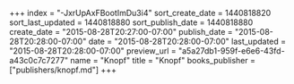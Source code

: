 +++
index = "-JxrUpAxFBootImDu3i4"
sort_create_date = 1440818820
sort_last_updated = 1440818880
sort_publish_date = 1440818880
create_date = "2015-08-28T20:27:00-07:00"
publish_date = "2015-08-28T20:28:00-07:00"
date = "2015-08-28T20:28:00-07:00"
last_updated = "2015-08-28T20:28:00-07:00"
preview_url = "a5a27db1-959f-e6e6-43fd-a43c0c7c7277"
name = "Knopf"
title = "Knopf"
books_publisher = ["publishers/knopf.md"]
+++
